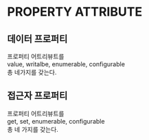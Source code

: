 # PROPERTY ATTRIBUTE

## 데이터 프로퍼티

프로퍼티 어트리뷰트를 <br/>
value, writalbe, enumerable, configurable <br/>
총 네가지를 갖는다.

## 접근자 프로퍼티

프로퍼티 어트리뷰트를 <br/>
get, set, enumerable, configurable <br/>
총 네 가지를 갖는다.
